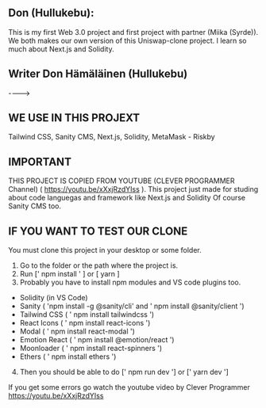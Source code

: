 ## Don (Hullukebu): 

This is my first Web 3.0 project and first project with partner (Miika (Syrde)). 
We both makes our own version of this Uniswap-clone project. I learn so much about Next.js and Solidity.










## Writer Don Hämäläinen (Hullukebu)
---->
## WE USE IN THIS PROJEXT
Tailwind CSS, Sanity CMS, Next.js, Solidity, MetaMask - Riskby

## IMPORTANT 
THIS PROJECT IS COPIED FROM YOUTUBE (CLEVER PROGRAMMER Channel) ( https://youtu.be/xXxjRzdYIss ).
This project just made for studing about code languegas and framework like Next.js and Solidity
Of course Sanity CMS too.

## IF YOU WANT TO TEST OUR CLONE 
You must clone this project in your desktop or some folder. 

1. Go to the folder or the path where the project is.
2. Run [' npm install ' ] or [ yarn ]
3. Probably you have to install npm modules and VS code plugins too. 
- Solidity (in VS Code)
- Sanity ( 'npm install -g @sanity/cli' and ' npm install @sanity/client ') 
- Tailwind CSS ( ' npm install tailwindcss ')
- React Icons ( ' npm install react-icons ')
- Modal ( ' npm install react-modal ')
- Emotion React ( ' npm install @emotion/react ')
- Moonloader ( ' npm install react-spinners ')
- Ethers ( ' npm install ethers ')

4. Then you should be able to do [' npm run dev '] or [' yarn dev ']


If you get some errors go watch the youtube video by Clever Programmer https://youtu.be/xXxjRzdYIss
